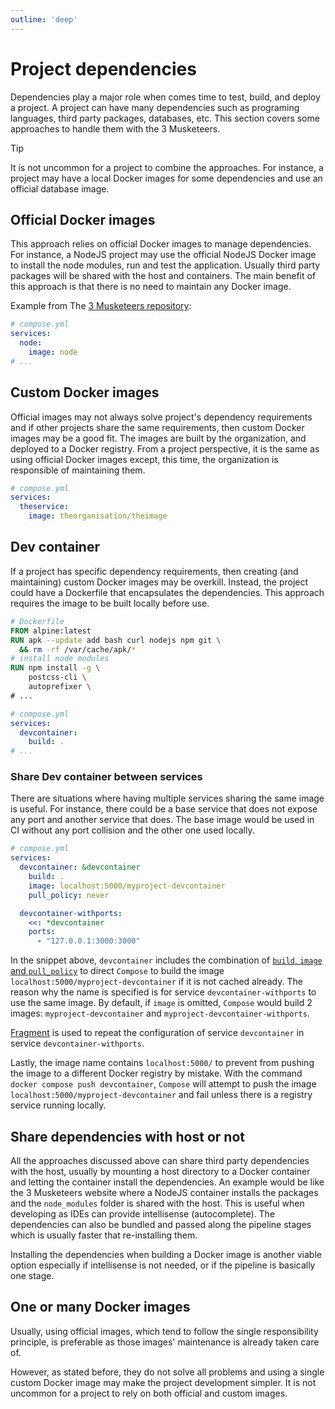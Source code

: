 ```yaml
---
outline: 'deep'
---
```


# Project dependencies

Dependencies play a major role when comes time to test, build, and deploy a project. A project can have many dependencies such as programing languages, third party packages, databases, etc. This section covers some approaches to handle them with the 3 Musketeers.

> [!TIP]
> It is not uncommon for a project to combine the approaches. For instance, a project may have a local Docker images for some dependencies and use an official database image.

## Official Docker images

This approach relies on official Docker images to manage dependencies. For instance, a NodeJS project may use the official NodeJS Docker image to install the node modules, run and test the application. Usually third party packages will be shared with the host and containers. The main benefit of this approach is that there is no need to maintain any Docker image.

Example from The [3 Musketeers repository](https://github.com/flemay/3musketeers):

```yaml
# compose.yml
services:
  node:
    image: node
# ...
```

## Custom Docker images

Official images may not always solve project's dependency requirements and if other projects share the same requirements, then custom Docker images may be a good fit. The images are built by the organization, and deployed to a Docker registry. From a project perspective, it is the same as using official Docker images except, this time, the organization is responsible of maintaining them.

```yaml
# compose.yml
services:
  theservice:
    image: theorganisation/theimage
```

## Dev container

If a project has specific dependency requirements, then creating (and maintaining) custom Docker images may be overkill. Instead, the project could have a Dockerfile that encapsulates the dependencies. This approach requires the image to be built locally before use.

```dockerfile
# Dockerfile
FROM alpine:latest
RUN apk --update add bash curl nodejs npm git \
  && rm -rf /var/cache/apk/*
# install node modules
RUN npm install -g \
    postcss-cli \
    autoprefixer \
# ...
```

```yaml
# compose.yml
services:
  devcontainer:
    build: .
# ...
```

### Share Dev container between services

There are situations where having multiple services sharing the same image is useful. For instance, there could be a base service that does not expose any port and another service that does. The base image would be used in CI without any port collision and the other one used locally.

```yaml
# compose.yml
services:
  devcontainer: &devcontainer
    build: .
    image: localhost:5000/myproject-devcontainer
    pull_policy: never

  devcontainer-withports:
    <<: *devcontainer
    ports:
      - "127.0.0.1:3000:3000"
```

In the snippet above, `devcontainer` includes the combination of [`build`, `image` and `pull_policy`](https://docs.docker.com/reference/compose-file/build/#using-build-and-image) to direct `Compose` to build the image `localhost:5000/myproject-devcontainer` if it is not cached already. The reason why the name is specified is for service `devcontainer-withports` to use the same image. By default, if `image` is omitted, `Compose` would build 2 images: `myproject-devcontainer` and `myproject-devcontainer-withports`.

[Fragment](https://docs.docker.com/reference/compose-file/fragments/) is used to repeat the configuration of service `devcontainer` in service `devcontainer-withports`.

Lastly, the image name contains `localhost:5000/` to prevent from pushing the image to a different Docker registry by mistake. With the command `docker compose push devcontainer`, `Compose` will attempt to push the image `localhost:5000/myproject-devcontainer` and fail unless there is a registry service running locally.

## Share dependencies with host or not

All the approaches discussed above can share third party dependencies with the host, usually by mounting a host directory to a Docker container and letting the container install the dependencies. An example would be like the 3 Musketeers website where a NodeJS container installs the packages and the `node_modules` folder is shared with the host. This is useful when developing as IDEs can provide intellisense (autocomplete). The dependencies can also be bundled and passed along the pipeline stages which is usually faster that re-installing them.

Installing the dependencies when building a Docker image is another viable option especially if intellisense is not needed, or if the pipeline is basically one stage.

## One or many Docker images

Usually, using official images, which tend to follow the single responsibility principle, is preferable as those images' maintenance is already taken care of.

However, as stated before, they do not solve all problems and using a single custom Docker image may make the project development simpler. It is not uncommon for a project to rely on both official and custom images.

